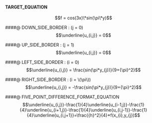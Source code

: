 <script type="text/javascript" src="http://cdn.mathjax.org/mathjax/latest/MathJax.js?config=default"></script>

#### TARGET_EQUATION
$$f = cos(3x)\*sin(\pi\*y)$$

####@ DOWN_SIDE_BORDER : (j = 0)
$$\underline{u_{i,j}} = 0$$

####@ UP_SIDE_BORDER : (j = 1)
$$\underline{u_{i,j}} = 0$$

####@ LEFT_SIDE_BORDER : (i = 0)
$$\underline{u_{i,j}} = \frac{sin(\pi*y_{j})}{9+{\pi}^2}$$

####@ RIGHT_SIDE_BORDER : (i = \\(\pi\\))
$$\underline{u_{i,j}} = -\frac{sin(\pi*y_{j})}{9+{\pi}^2}$$

####@ FIVE_POINT_DIFFERENCE_FORMAT_EQUATION
$$\underline{u_{i,j}}-\frac{1}{4}\underline{u_{i-1,j}}-\frac{1}{4}\underline{u_{i+1,j}}-\frac{1}{4}\underline{u_{i,j-1}}-\frac{1}{4}\underline{u_{i,j+1}}=\frac{{h}^2}{4}*f(x_{i},y_{j})$$

<meta http-equiv="refresh" content="30">